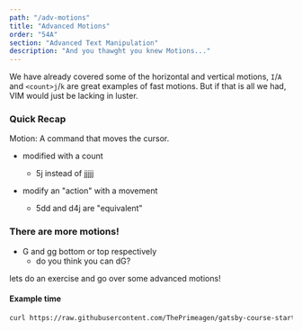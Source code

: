 ```yaml
---
path: "/adv-motions"
title: "Advanced Motions"
order: "54A"
section: "Advanced Text Manipulation"
description: "And you thawght you knew Motions..."
---
```


We have already covered some of the horizontal and vertical motions, `I`/`A`
and `<count>j`/`k` are great examples of fast motions.  But if that is all we
had, VIM would just be lacking in luster.  

### Quick Recap
Motion: A command that moves the cursor.

* modified with a count
  * 5j instead of jjjjj

* modify an "action" with a movement
  * 5dd and d4j are "equivalent"

### There are more motions!
* G and gg bottom or top respectively
  * do you think you can dG?

lets do an exercise and go over some advanced motions!

#### Example time
```bash
curl https://raw.githubusercontent.com/ThePrimeagen/gatsby-course-starter/master/course-website/lessons/exercise-6-motions.md > exercise.md && vim exercise.md
```
